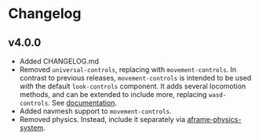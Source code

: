 # Changelog

## v4.0.0

* Added CHANGELOG.md
* Removed `universal-controls`, replacing with `movement-controls`. In contrast to previous releases, `movement-controls` is intended to be used _with_ the default `look-controls` component. It adds several locomotion methods, and can be extended to include more, replacing `wasd-controls`. See [documentation](https://github.com/donmccurdy/aframe-extras/tree/v4.0.0/src/controls).
* Added navmesh support to `movement-controls`.
* Removed physics. Instead, include it separately via [aframe-physics-system](https://github.com/donmccurdy/aframe-physics-system).
